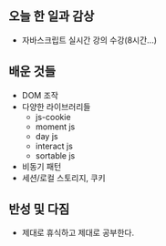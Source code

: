 ## 오늘 한 일과 감상
- 자바스크립트 실시간 강의 수강(8시간...)

## 배운 것들
- DOM 조작
- 다양한 라이브러리들
  - js-cookie
  - moment js
  - day js
  - interact js
  - sortable js
- 비동기 패턴
- 세션/로컬 스토리지, 쿠키

## 반성 및 다짐

- 제대로 휴식하고 제대로 공부한다.

